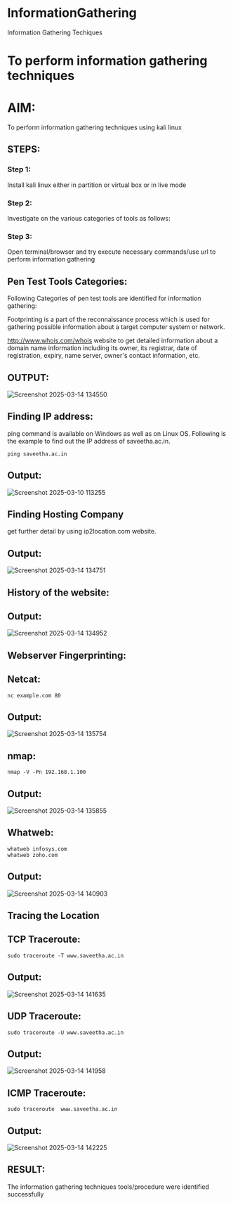 # InformationGathering
Information Gathering Techiques

# To perform information gathering techniques

# AIM:

To perform information gathering techniques using kali linux 

## STEPS:

### Step 1:

Install kali linux either in partition or virtual box or in live mode

### Step 2:

Investigate on the various categories of tools as follows:

### Step 3:
Open terminal/browser and try execute necessary commands/use url to perform information gathering
## Pen Test Tools Categories:
Following Categories of pen test tools are identified for information gathering:

Footprinting is a part of the reconnaissance process which is used for gathering possible information about a target computer system or network.

http://www.whois.com/whois website to get detailed information about a domain name information including its owner, its registrar, date of registration, expiry, name server, owner's contact information, etc.
## OUTPUT:
![Screenshot 2025-03-14 134550](https://github.com/user-attachments/assets/e8be7548-b8f5-41a4-94ed-92c211a832c3)


## Finding IP address:
ping command is available on Windows as well as on Linux OS. Following is the example to find out the IP address of saveetha.ac.in.

```
ping saveetha.ac.in
```
## Output:
![Screenshot 2025-03-10 113255](https://github.com/user-attachments/assets/f2140cdd-ae48-4c9e-96c0-b582a6e3fa24)

## Finding Hosting Company
get further detail by using ip2location.com website.
## Output:
![Screenshot 2025-03-14 134751](https://github.com/user-attachments/assets/27e9829e-5458-4061-b9f1-833b93c0a81e)


## History of the website:
## Output:
![Screenshot 2025-03-14 134952](https://github.com/user-attachments/assets/fcf2e520-d8a5-4133-a019-7a2b17ac1f48)

## Webserver Fingerprinting:
## Netcat:
```
nc example.com 80
```
## Output:
![Screenshot 2025-03-14 135754](https://github.com/user-attachments/assets/495bfd98-a6a1-421f-84c4-20fc524c9fc6)



## nmap:
```
nmap -V -Pn 192.168.1.100

```
## Output:
![Screenshot 2025-03-14 135855](https://github.com/user-attachments/assets/707919c0-099b-4d46-a7a6-636fc8eecf04)

## Whatweb:
```
whatweb infosys.com
whatweb zoho.com
```
## Output:
![Screenshot 2025-03-14 140903](https://github.com/user-attachments/assets/306a574b-6d57-4491-b9b7-62ebbebe22c8)

## Tracing the Location
## TCP Traceroute:
```
sudo traceroute -T www.saveetha.ac.in
```
## Output:
![Screenshot 2025-03-14 141635](https://github.com/user-attachments/assets/31ee4eda-b3e6-4e32-b047-f4dfb4d7d780)

## UDP Traceroute:
```
sudo traceroute -U www.saveetha.ac.in
```
## Output:
![Screenshot 2025-03-14 141958](https://github.com/user-attachments/assets/c2a9800d-41c7-4f7a-81bf-c8a5e15dd5be)

## ICMP Traceroute:
```
sudo traceroute  www.saveetha.ac.in
```
## Output:
![Screenshot 2025-03-14 142225](https://github.com/user-attachments/assets/a2d1195e-b572-4f26-a122-7136e8d75403)

## RESULT:
The information gathering techniques tools/procedure were  identified successfully

